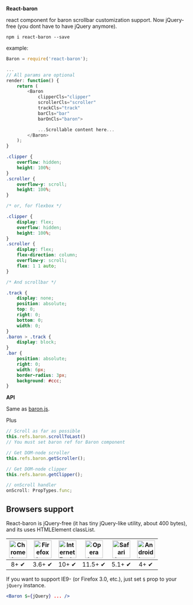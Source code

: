 **React-baron**

react component for baron scrollbar customization support. Now jQuery-free (you dont have to have jQuery anymore).

```
npm i react-baron --save
```

example:

```js
Baron = require('react-baron');

...
// All params are optional
render: function() {
    return (
        <Baron
            clipperCls="clipper"
            scrollerCls="scroller"
            trackCls="track"
            barCls="bar"
            barOnCls="baron">

            ...Scrollable content here...
        </Baron>
    );
}
```

```css
.clipper {
    overflow: hidden;
    height: 100%;
}
.scroller {
    overflow-y: scroll;
    height: 100%;
}

/* or, for flexbox */

.clipper {
    display: flex;
    overflow: hidden;
    height: 100%;
}
.scroller {
    display: flex;
    flex-direction: column;
    overflow-y: scroll;
    flex: 1 1 auto;
}

/* And scrollbar */

.track {
    display: none;
    position: absolute;
    top: 0;
    right: 0;
    bottom: 0;
    width: 0;
}
.baron > .track {
    display: block;
}
.bar {
    position: absolute;
    right: 0;
    width: 6px;
    border-radius: 3px;
    background: #ccc;
}
```

**API**

Same as [baron.js](https://github.com/Diokuz/baron).

Plus

```js
// Scroll as far as possible
this.refs.baron.scrollToLast()
// You must set baron ref for Baron component

// Get DOM-node scroller
this.refs.baron.getScroller();

// Get DOM-node clipper
this.refs.baron.getClipper();

// onScroll handler
onScroll: PropTypes.func;
```

## Browsers support

React-baron is jQuery-free (it has tiny jQuery-like utility, about 400 bytes), and its uses HTMLElement classList.

| <img src="http://diokuz.github.io/pics/chrome.png" width="48px" height="48px" alt="Chrome logo"> | <img src="http://diokuz.github.io/pics/firefox.png" width="48px" height="48px" alt="Firefox logo"> | <img src="http://diokuz.github.io/pics/ie.png" width="48px" height="48px" alt="Internet Explorer logo"> | <img src="http://diokuz.github.io/pics/opera.png" width="48px" height="48px" alt="Opera logo"> | <img src="http://diokuz.github.io/pics/safari.png" width="48px" height="48px" alt="Safari logo"> | <img src="http://diokuz.github.io/pics/android.png" width="48px" height="48px" alt="Android browser logo"> |
|:---:|:---:|:---:|:---:|:---:|:---:|
| 8+ ✔ | 3.6+ ✔ | 10+ ✔ | 11.5+ ✔ | 5.1+ ✔ | 4+ ✔ |

If you want to support IE9- (or Firefox 3.0, etc.), just set `$` prop to your `jQuery` instance.

```jsx
<Baron $={jQuery} ... />
```
